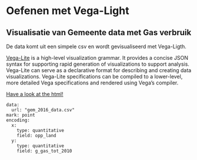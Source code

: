# Oefenen met Vega-Light 

## Visualisatie van Gemeente data met Gas verbruik

De data komt uit een simpele csv en wordt gevisualiseerd met Vega-Ligth. 

[Vega-Lite](https://vega.github.io/vega-lite/docs/) is a high-level visualization grammar. It provides a concise JSON syntax for supporting rapid generation of visualizations to support analysis. Vega-Lite can serve as a declarative format for describing and creating data visualizations. Vega-Lite specifications can be compiled to a lower-level, more detailed Vega specifications and rendered using Vega’s compiler.

[Have a look at the html!](nieneb.github.com/visualisatie_vega)


```vis
data:
  url: "gem_2016_data.csv"
mark: point
encoding:
  x:
    type: quantitative
    field: opp_land
  y:
    type: quantitative
    field: g_gas_tot_2010
```